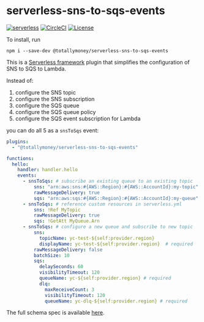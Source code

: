 # serverless-sns-to-sqs-events

[![serverless](http://public.serverless.com/badges/v3.svg)](http://www.serverless.com)
[![CircleCI](https://circleci.com/gh/totallymoney/serverless-sns-to-sqs-events.svg?style=svg)](https://circleci.com/gh/totallymoney/serverless-sns-to-sqs-events)
[![License](https://img.shields.io/badge/License-MIT-blue.svg)](LICENSE)

To install, run

```
npm i --save-dev @totallymoney/serverless-sns-to-sqs-events
```

This is a [Serverless framework](https://serverless.com/framework) plugin that simplifies the configuration of SNS to SQS to Lambda.

Instead of:

1. configure the SNS topic
2. configure the SNS subscription
3. configure the SQS queue
4. configure the SQS queue policy
5. configure the SQS event subscription for Lambda

you can do all 5 as a `snsToSqs` event:

```yml
plugins:
  - "@totallymoney/serverless-sns-to-sqs-events"

functions:
  hello:
    handler: handler.hello
    events:
      - snsToSqs: # subscribe an existing queue to an existing topic
          sns: "arn:aws:sns:#{AWS::Region}:#{AWS::AccountId}:my-topic"
          rawMessageDelivery: true
          sqs: "arn:aws:sqs:#{AWS::Region}:#{AWS::AccountId}:my-queue"
      - snsToSqs: # reference custom resources in serverless.yml
          sns: !Ref MyTopic
          rawMessageDelivery: true
          sqs: !GetAtt MyQueue.Arn
      - snsToSqs: # configure a new queue and subscribe to new topic
          sns:
            topicName: yc-test-${self:provider.region}
            displayName: yc-test-${self:provider.region}  # required
          rawMessageDelivery: false
          batchSize: 10
          sqs:
            delaySeconds: 60
            visibilityTimeout: 120
            queueName: yc-${self:provider.region} # required
            dlq:
              maxReceiveCount: 3
              visibilityTimeout: 120
              queueName: yc-dlq-${self:provider.region} # required
```

The full schema spec is available [here](/src/schema.js).
